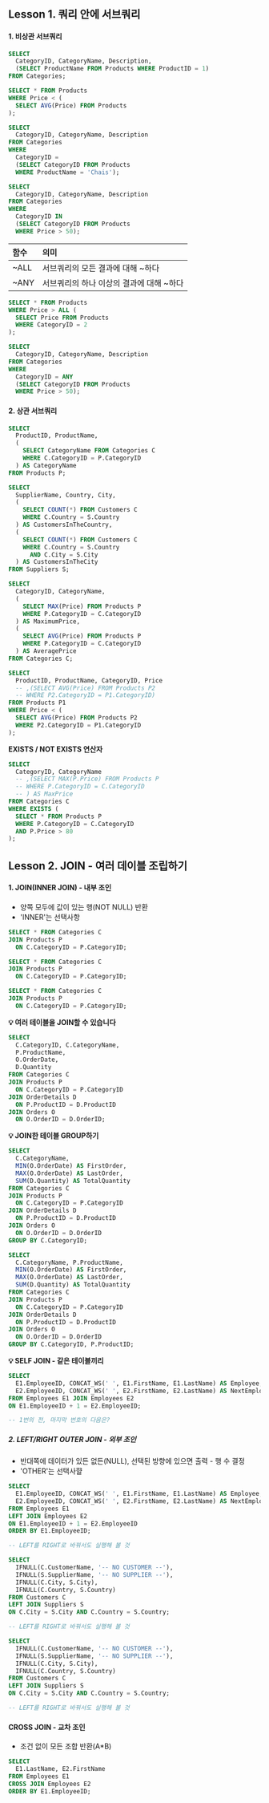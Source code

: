 ## Lesson 1. 쿼리 안에 서브쿼리

#### 1. 비상관 서브쿼리

```SQL
SELECT
  CategoryID, CategoryName, Description,
  (SELECT ProductName FROM Products WHERE ProductID = 1)
FROM Categories;
```
```SQL
SELECT * FROM Products
WHERE Price < (
  SELECT AVG(Price) FROM Products
);
```
```SQL
SELECT
  CategoryID, CategoryName, Description
FROM Categories
WHERE
  CategoryID =
  (SELECT CategoryID FROM Products
  WHERE ProductName = 'Chais');
```
```SQL
SELECT
  CategoryID, CategoryName, Description
FROM Categories
WHERE
  CategoryID IN
  (SELECT CategoryID FROM Products
  WHERE Price > 50);
```
|함수|의미|
|:---|:---|
|~ALL|서브쿼리의 모든 결과에 대해 ~하다|
|~ANY|서브쿼리의 하나 이상의 결과에 대해 ~하다|

```SQL
SELECT * FROM Products
WHERE Price > ALL (
  SELECT Price FROM Products
  WHERE CategoryID = 2
);
```
```SQL
SELECT
  CategoryID, CategoryName, Description
FROM Categories
WHERE
  CategoryID = ANY
  (SELECT CategoryID FROM Products
  WHERE Price > 50);
```

#### 2. 상관 서브쿼리

```SQL
SELECT
  ProductID, ProductName,
  (
    SELECT CategoryName FROM Categories C
    WHERE C.CategoryID = P.CategoryID
  ) AS CategoryName
FROM Products P;
```
```SQL
SELECT
  SupplierName, Country, City,
  (
    SELECT COUNT(*) FROM Customers C
    WHERE C.Country = S.Country
  ) AS CustomersInTheCountry,
  (
    SELECT COUNT(*) FROM Customers C
    WHERE C.Country = S.Country 
      AND C.City = S.City
  ) AS CustomersInTheCity
FROM Suppliers S;
```
```SQL
SELECT
  CategoryID, CategoryName,
  (
    SELECT MAX(Price) FROM Products P
    WHERE P.CategoryID = C.CategoryID
  ) AS MaximumPrice,
  (
    SELECT AVG(Price) FROM Products P
    WHERE P.CategoryID = C.CategoryID
  ) AS AveragePrice
FROM Categories C;
```
```SQL
SELECT
  ProductID, ProductName, CategoryID, Price
  -- ,(SELECT AVG(Price) FROM Products P2
  -- WHERE P2.CategoryID = P1.CategoryID)
FROM Products P1
WHERE Price < (
  SELECT AVG(Price) FROM Products P2
  WHERE P2.CategoryID = P1.CategoryID
);
```

**EXISTS / NOT EXISTS 연산자**

```SQL
SELECT
  CategoryID, CategoryName
  -- ,(SELECT MAX(P.Price) FROM Products P
  -- WHERE P.CategoryID = C.CategoryID
  -- ) AS MaxPrice
FROM Categories C
WHERE EXISTS (
  SELECT * FROM Products P
  WHERE P.CategoryID = C.CategoryID
  AND P.Price > 80
);
```

## Lesson 2. JOIN - 여러 데이블 조립하기


#### 1. JOIN(INNER JOIN) - 내부 조인

- 양쪽 모두에 값이 있는 행(NOT NULL) 반환
- 'INNER'는 선택사항


```SQL
SELECT * FROM Categories C
JOIN Products P 
  ON C.CategoryID = P.CategoryID; 
```
```SQL
SELECT * FROM Categories C
JOIN Products P 
  ON C.CategoryID = P.CategoryID; 
```
```SQL
SELECT * FROM Categories C
JOIN Products P 
  ON C.CategoryID = P.CategoryID; 
```

**💡 여러 테이블을 JOIN할 수 있습니다**

```SQL
SELECT 
  C.CategoryID, C.CategoryName, 
  P.ProductName, 
  O.OrderDate,
  D.Quantity
FROM Categories C
JOIN Products P 
  ON C.CategoryID = P.CategoryID
JOIN OrderDetails D
  ON P.ProductID = D.ProductID
JOIN Orders O
  ON O.OrderID = D.OrderID;
```

**💡 JOIN한 테이블 GROUP하기**

```SQL
SELECT 
  C.CategoryName,
  MIN(O.OrderDate) AS FirstOrder,
  MAX(O.OrderDate) AS LastOrder,
  SUM(D.Quantity) AS TotalQuantity
FROM Categories C
JOIN Products P 
  ON C.CategoryID = P.CategoryID
JOIN OrderDetails D
  ON P.ProductID = D.ProductID
JOIN Orders O
  ON O.OrderID = D.OrderID
GROUP BY C.CategoryID;
```
```SQL
SELECT 
  C.CategoryName, P.ProductName,
  MIN(O.OrderDate) AS FirstOrder,
  MAX(O.OrderDate) AS LastOrder,
  SUM(D.Quantity) AS TotalQuantity
FROM Categories C
JOIN Products P 
  ON C.CategoryID = P.CategoryID
JOIN OrderDetails D
  ON P.ProductID = D.ProductID
JOIN Orders O
  ON O.OrderID = D.OrderID
GROUP BY C.CategoryID, P.ProductID;
```

**💡 SELF JOIN - 같은 테이블끼리**

```SQL
SELECT
  E1.EmployeeID, CONCAT_WS(' ', E1.FirstName, E1.LastName) AS Employee,
  E2.EmployeeID, CONCAT_WS(' ', E2.FirstName, E2.LastName) AS NextEmployee
FROM Employees E1 JOIN Employees E2
ON E1.EmployeeID + 1 = E2.EmployeeID;

-- 1번의 전, 마지막 번호의 다음은?
```

##### 2. LEFT/RIGHT OUTER JOIN - 외부 조인

- 반대쪽에 데이터가 있든 없든(NULL), 선택된 방향에 있으면 출력 - 행 수 결정
- 'OTHER'는 선택사햘

```SQL
SELECT
  E1.EmployeeID, CONCAT_WS(' ', E1.FirstName, E1.LastName) AS Employee,
  E2.EmployeeID, CONCAT_WS(' ', E2.FirstName, E2.LastName) AS NextEmployee
FROM Employees E1
LEFT JOIN Employees E2
ON E1.EmployeeID + 1 = E2.EmployeeID
ORDER BY E1.EmployeeID;

-- LEFT를 RIGHT로 바꿔서도 실행해 볼 것
```

```SQL
SELECT
  IFNULL(C.CustomerName, '-- NO CUSTOMER --'),
  IFNULL(S.SupplierName, '-- NO SUPPLIER --'),
  IFNULL(C.City, S.City),
  IFNULL(C.Country, S.Country)
FROM Customers C
LEFT JOIN Suppliers S
ON C.City = S.City AND C.Country = S.Country;

-- LEFT를 RIGHT로 바꿔서도 실행해 볼 것
```

```SQL
SELECT
  IFNULL(C.CustomerName, '-- NO CUSTOMER --'),
  IFNULL(S.SupplierName, '-- NO SUPPLIER --'),
  IFNULL(C.City, S.City),
  IFNULL(C.Country, S.Country)
FROM Customers C
LEFT JOIN Suppliers S
ON C.City = S.City AND C.Country = S.Country;

-- LEFT를 RIGHT로 바꿔서도 실행해 볼 것
```

#### CROSS JOIN - 교차 조인
- 조건 없이 모든 조합 반환(A*B)
```SQL
SELECT
  E1.LastName, E2.FirstName
FROM Employees E1
CROSS JOIN Employees E2
ORDER BY E1.EmployeeID;
```